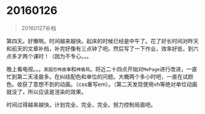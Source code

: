 # 20160126

> 20160127补档

第四天。好懒啊。时间越来越快。起床的时候已经是中午了。花了好长时间对昨天和前天的文章补档，补完好像有三点钟了吧。然后写了一下作业，效率好低，到六点多才两个课时！（因为不专心。。。

晚上看电视。。。`美国恐怖故事`和`神盾局`。将近二十四点开始对`MePage`进行改进，一直忙到第二天凌晨多。在纠结配色和单位的问题。大概两个多小时吧，一直在试颜色。收获了意想不到的动画。（css重写em）。（第二天发现使用vh等绝对单位动画就没了，所以应该是渲染的效果。

时间过得越来越快。计划完全，完全，完全。努力控制局面吧。